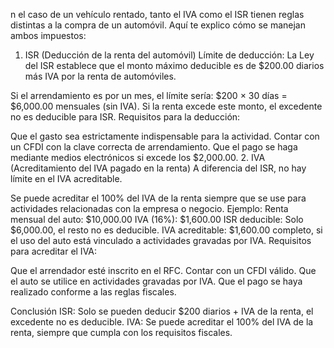 n el caso de un vehículo rentado, tanto el IVA como el ISR tienen reglas distintas a la compra de un automóvil. Aquí te explico cómo se manejan ambos impuestos:

1. ISR (Deducción de la renta del automóvil)
Límite de deducción: La Ley del ISR establece que el monto máximo deducible es de $200.00 diarios más IVA por la renta de automóviles.

Si el arrendamiento es por un mes, el límite sería:
$200 × 30 días = $6,000.00 mensuales (sin IVA).
Si la renta excede este monto, el excedente no es deducible para ISR.
Requisitos para la deducción:

Que el gasto sea estrictamente indispensable para la actividad.
Contar con un CFDI con la clave correcta de arrendamiento.
Que el pago se haga mediante medios electrónicos si excede los $2,000.00.
2. IVA (Acreditamiento del IVA pagado en la renta)
A diferencia del ISR, no hay límite en el IVA acreditable.

Se puede acreditar el 100% del IVA de la renta siempre que se use para actividades relacionadas con la empresa o negocio.
Ejemplo:
Renta mensual del auto: $10,000.00
IVA (16%): $1,600.00
ISR deducible: Solo $6,000.00, el resto no es deducible.
IVA acreditable: $1,600.00 completo, si el uso del auto está vinculado a actividades gravadas por IVA.
Requisitos para acreditar el IVA:

Que el arrendador esté inscrito en el RFC.
Contar con un CFDI válido.
Que el auto se utilice en actividades gravadas por IVA.
Que el pago se haya realizado conforme a las reglas fiscales.


Conclusión
ISR: Solo se pueden deducir $200 diarios + IVA de la renta, el excedente no es deducible.
IVA: Se puede acreditar el 100% del IVA de la renta, siempre que cumpla con los requisitos fiscales.
